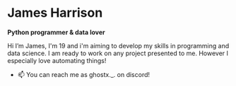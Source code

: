 # James Harrison
**Python programmer & data lover**
 
  Hi I’m James, I'm 19 and i'm aiming to develop my skills in programming and data science. I am ready to work on any project presented to me. However I especially love automating things! 

  
- 📫 You can reach me as ghostx._. on discord!
